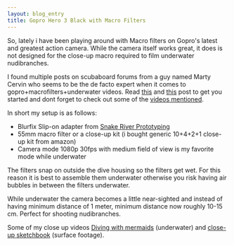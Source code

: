 ```yaml
---
layout: blog_entry
title: Gopro Hero 3 Black with Macro Filters
---
```

<p>
So, lately i have been playing around with Macro filters on Gopro's latest and greatest action camera. While the camera
itself works great, it does is not designed for the close-up macro required to film underwater nudibranches.

</p>
<p>
I found multiple posts on scubaboard forums from a guy named Marty Cervin who seems to be the de facto expert when it
comes to gopro+macrofilters+underwater videos.
Read <a href="http://www.scubaboard.com/forums/gopro-video/415267-gopro-blurfix-55mm-adapter-macro-lens-filters-questions.html">this</a> and <a href="http://goprouser.freeforums.org/viewtopic.php?t=10017&p=56810">this</a> post to get you started and dont forget to check out some of the <a href="https://vimeo.com/user5071885">videos mentioned</a>.
</p>
<p>

In short my setup is as follows:
<ul>
    <li>Blurfix Slip-on adapter from <a href="http://snakeriverprototyping.com">Snake River Prototyping</a></li>
    <li>55mm macro filter or a close-up kit (i bought generic 10+4+2+1 close-up kit from amazon)</li>
    <li>Camera mode 1080p 30fps with medium field of view is my favorite mode while underwater</li>
</ul>

</p>
<p>

The filters snap on outside the dive housing so the filters get wet. For this reason it is best to assemble them
underwater otherwise you risk having air bubbles in between the filters underwater.
</p>
<p>
While underwater the camera becomes a little near-sighted and instead of having minimum distance of 1 meter, minimum distance
now roughly 10-15 cm. Perfect for shooting nudibranches.
</p>
<p>

Some of my close up videos <a href="https://vimeo.com/58869244">Diving with mermaids</a> (underwater)
and <a href="https://vimeo.com/57823662">close-up sketchbook</a> (surface footage).

</p>
